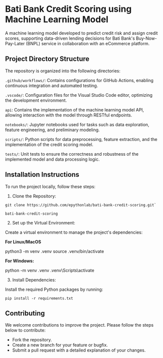 # Bati Bank Credit Scoring using Machine Learning Model

A machine learning model developed to predict credit risk and assign credit scores, supporting data-driven lending decisions for Bati Bank's Buy-Now-Pay-Later (BNPL) service in collaboration with an eCommerce platform.

## Project Directory Structure

The repository is organized into the following directories:

`.github/workflows/`: Contains configurations for GitHub Actions, enabling continuous integration and automated testing.

`.vscode/`: Configuration files for the Visual Studio Code editor, optimizing the development environment.

`api`: Contains the implementation of the machine learning model API, allowing interaction with the model through RESTful endpoints.

`notebooks/`: Jupyter notebooks used for tasks such as data exploration, feature engineering, and preliminary modeling.

`scripts/`: Python scripts for data preprocessing, feature extraction, and the implementation of the credit scoring model.

`tests/`: Unit tests to ensure the correctness and robustness of the implemented model and data processing logic.



## Installation Instructions

To run the project locally, follow these steps:

1. Clone the Repository:
>>>>
    git clone https://github.com/epythonlab/bati-bank-credit-scoring.git`

    bati-bank-credit-scoring
>>>>

2. Set up the Virtual Environment:

Create a virtual environment to manage the project's dependencies:

**For Linux/MacOS**
>>>
python3 -m venv .venv
source .venv/bin/activate  
>>>
**For Windows:**
>>>
python -m venv .venv
.venv\Scripts\activate
>>>
3. Install Dependencies:

Install the required Python packages by running:
>>>
    pip install -r requirements.txt
>>>

## Contributing
 We welcome contributions to improve the project. Please follow the steps below to contribute:

- Fork the repository.
- Create a new branch for your feature or bugfix.
- Submit a pull request with a detailed explanation of your changes.

